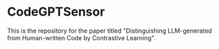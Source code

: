 # CodeGPTSensor
This is the repository for the paper titled "Distinguishing LLM-generated from Human-written Code by Contrastive Learning".
